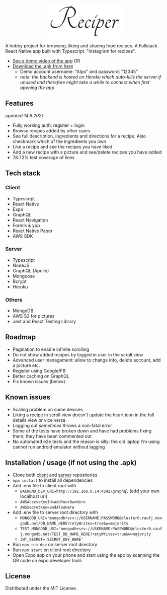 <p align="center">
  <img src="Reciper-logo.png">
</p>

A hobby project for browsing, liking and sharing food recipes. A Fullstack React Native app built with Typescript. "Instagram for recipes".

- [See a demo video of the app](https://photos.app.goo.gl/v9hqFFD199kJyVUu9)
OR
- [Download the .apk from here](https://exp-shell-app-assets.s3.us-west-1.amazonaws.com/android/%40alpo-p/reciper-2881ca082ebe45c7abf5d30aac40875b-signed.apk)
  - Demo account username: "Alpo" and password: "12345"
  - *note: the backend is hosted on Heroku which auto-kills the server if unused and therefore might take a while to connect when first opening the app*

## Features
*updated 14.6.2021*

- Fully working auth: register + login
- Browse recipes added by other users
- See full description, ingredients and directions for a recipe. Also checkmark which of the ingredients you own 
- Like a recipe and see the recipes you have liked
- Add a new recipe with a picture and see/delete recipes you have added
- 78.72% test coverage of lines

## Tech stack
### Client
- Typescript
- React Native
- Expo
- GraphQL
- React Navigation
- Formik & yup
- React Native Paper
- AWS SDK
### Server
- Typescript
- NodeJS
- GraphQL (Apollo)
- Mongoose
- Bcrypt
- Heroku
### Others
- MongoDB
- AWS S3 for pictures
- Jest and React Testing Library

## Roadmap
- Pagination to enable infinite scrolling
- Do not show added recipes by logged in user in the scroll view
- Advanced user management: allow to change info, delete account, add a picture etc.
- Register using Google/FB
- Better caching on GraphQL
- Fix known issues (below)

## Known issues
- Scaling problem on some devices
- Liking a recipe in scroll view doesn't update the heart icon in the full details view or vice versa
- Logging out *sometimes* throws a non-fatal error
- Some of the tests have broken down and have had problems fixing them; they have been commented out
- No automated e2e tests and the reason is silly: the old laptop I'm using cannot run android emulator without lagging

## Installation / usage (if not using the .apk)
- Clone both [client](https://github.com/alpo-p/reciper) and [server](https://github.com/alpo-p/reciper_backend) repositories
- `npm install` to install all dependencies
- Add .env file to client root with
  - `BACKEND_DEV_URI=http://192.168.0.14:4242/graphql` (add your own localhost uri) 
  - `AWSAccessKeyId=addYourOwnHere`
  - `AWSSecretKey=andAlsoHere`
- Add .env file to server root directory with
  -  `MONGODB_URI='mongodb+srv://USERNAME:PASSWORD@cluster0.raufj.mongodb.net/DB_NAME_HERE?retyWrites=true&w=majority`
  -  `TEST_MONGODB_URI='mongodb+srv://USERNAME:PASSWORD@cluster0.raufj.mongodb.net/TEST_DB_NAME_HERE?retyWrites=true&w=majority`
  -  `JWT_SECRET='SECRET_KEY_HERE'`
- Run `npm run dev` on server root directory
- Run `npm start` on client root directory
- Open Expo app on your phone and start using the app by scanning the QR code on expo developer tools

## License
Distributed under the MIT License.

